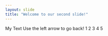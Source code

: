 ```yaml
---
layout: slide
title: "Welcome to our second slide!"
---
```

My Text
Use the left arrow to go back!
1
2
3
4
5

